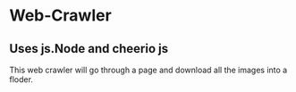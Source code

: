 # Web-Crawler

## Uses js.Node and cheerio js

This web crawler will go through a page and download all the images into a floder.
